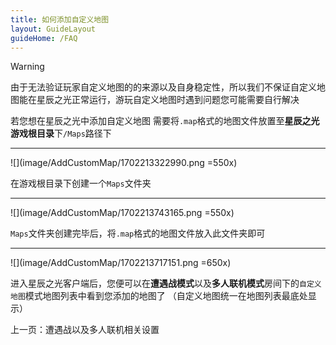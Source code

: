 ```yaml
---
title: 如何添加自定义地图
layout: GuideLayout
guideHome: /FAQ
---
```


> [!warning]
> 由于无法验证玩家自定义地图的的来源以及自身稳定性，所以我们不保证自定义地图能在星辰之光正常运行，游玩自定义地图时遇到问题您可能需要自行解决

若您想在星辰之光中添加自定义地图
需要将`.map`格式的地图文件放置至**星辰之光游戏根目录**下`/Maps`路径下

---

![](image/AddCustomMap/1702213322990.png =550x)

在游戏根目录下创建一个`Maps`文件夹

---

![](image/AddCustomMap/1702213743165.png =550x)

`Maps`文件夹创建完毕后，将`.map`格式的地图文件放入此文件夹即可

---

![](image/AddCustomMap/1702213717151.png =650x)

进入星辰之光客户端后，您便可以在**遭遇战模式**以及**多人联机模式**房间下的`自定义地图`模式地图列表中看到您添加的地图了
（自定义地图统一在地图列表最底处显示）

<GuideButton to="/FAQ/QuickStart/BattleSetting">上一页：遭遇战以及多人联机相关设置</GuideButton>
